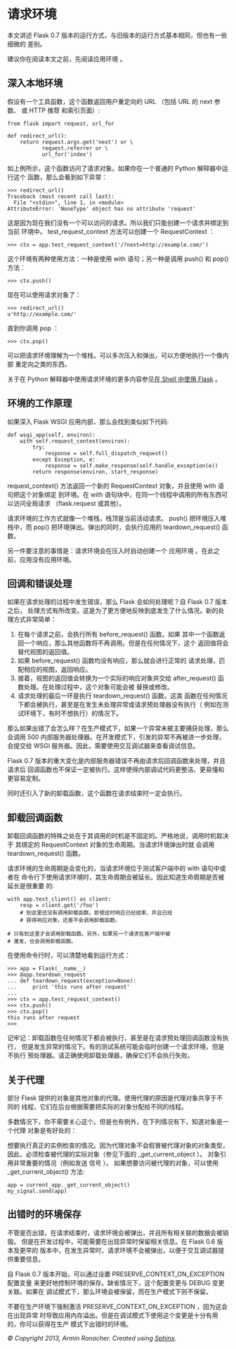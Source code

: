 # 请求环境

本文讲述 Flask 0.7 版本的运行方式，与旧版本的运行方式基本相同，但也有一些细微的 差别。

建议你在阅读本文之前，先阅读应用环境 。

## 深入本地环境

假设有一个工具函数，这个函数返回用户重定向的 URL （包括 URL 的 next 参数、 或 HTTP 推荐 和索引页面）:

```
from flask import request, url_for

def redirect_url():
    return request.args.get('next') or \
           request.referrer or \
           url_for('index')
```

如上例所示，这个函数访问了请求对象。如果你在一个普通的 Python 解释器中运行这个 函数，那么会看到如下异常：

```
>>> redirect_url()
Traceback (most recent call last):
  File "<stdin>", line 1, in <module>
AttributeError: 'NoneType' object has no attribute 'request'
```

这是因为现在我们没有一个可以访问的请求。所以我们只能创建一个请求并绑定到当前 环境中。 test_request_context 方法可以创建一个 RequestContext ：

```
>>> ctx = app.test_request_context('/?next=http://example.com/')
```

这个环境有两种使用方法：一种是使用 with 语句；另一种是调用 push() 和 pop() 方法：

```
>>> ctx.push()
```

现在可以使用请求对象了：

```
>>> redirect_url()
u'http://example.com/'
```

直到你调用 pop ：

```
>>> ctx.pop()
```

可以把请求环境理解为一个堆栈，可以多次压入和弹出，可以方便地执行一个像内部 重定向之类的东西。

关于在 Python 解释器中使用请求环境的更多内容参见[在 Shell 中使用 Flask](used-shell.md) 。

## 环境的工作原理

如果深入 Flask WSGI 应用内部，那么会找到类似如下代码:

```
def wsgi_app(self, environ):
    with self.request_context(environ):
        try:
            response = self.full_dispatch_request()
        except Exception, e:
            response = self.make_response(self.handle_exception(e))
        return response(environ, start_response)
```

request_context() 方法返回一个新的 RequestContext 对象，并且使用 with 语句把这个对象绑定 到环境。在 with 语句块中，在同一个线程中调用的所有东西可以访问全局请求 （flask.request 或其他）。

请求环境的工作方式就像一个堆栈，栈顶是当前活动请求。 push() 把环境压入堆栈中，而 pop() 把环境弹出。弹出的同时，会执行应用的 teardown_request() 函数。

另一件要注意的事情是：请求环境会在压入时自动创建一个 应用环境 。在此之前，应用没有应用环境。

## 回调和错误处理

如果在请求处理的过程中发生错误，那么 Flask 会如何处理呢？自 Flask 0.7 版本之后， 处理方式有所改变。这是为了更方便地反映到底发生了什么情况。新的处理方式非常简单：

1. 在每个请求之前，会执行所有 before_request() 函数。如果 其中一个函数返回一个响应，那么其他函数将不再调用。但是在任何情况下，这个 返回值将会替代视图的返回值。
2. 如果 before_request() 函数均没有响应，那么就会进行正常的 请求处理，匹配相应的视图，返回响应。
3. 接着，视图的返回值会转换为一个实际的响应对象并交给 after_request() 函数处理。在处理过程中，这个对象可能会被 替换或修改。
4. 请求处理的最后一环是执行 teardown_request() 函数。这类 函数在任何情况下都会被执行，甚至是在发生未处理异常或请求预处理器没有执行（ 例如在测试环境下，有时不想执行）的情况下。


那么如果出错了会怎么样？在生产模式下，如果一个异常未被主要捕获处理，那么会调用 500 内部服务器处理器。在开发模式下，引发的异常不再被进一步处理，会提交给 WSGI 服务器。因此，需要使用交互调试器来查看调试信息。

Flask 0.7 版本的重大变化是内部服务器错误不再由请求后回调函数来处理，并且请求后 回调函数也不保证一定被执行。这样使得内部调试代码更整洁、更易懂和更容易定制。

同时还引入了新的卸载函数，这个函数在请求结束时一定会执行。

## 卸载回调函数

卸载回调函数的特殊之处在于其调用的时机是不固定的。严格地说，调用时机取决于 其绑定的 RequestContext 对象的生命周期。当请求环境弹出时就 会调用 teardown_request() 函数。

请求环境的生命周期是会变化的，当请求环境位于测试客户端中的 with 语句中或者在 命令行下使用请求环境时，其生命周期会被延长。因此知道生命周期是否被延长是很重要 的:

```
with app.test_client() as client:
    resp = client.get('/foo')
    # 到这里还没有调用卸载函数。即使这时响应已经结束，并且已经
    # 获得响应对象，还是不会调用卸载函数。

# 只有到这里才会调用卸载函数。另外，如果另一个请求在客户端中被
# 激发，也会调用卸载函数。
```

在使用命令行时，可以清楚地看到运行方式：

```
>>> app = Flask(__name__)
>>> @app.teardown_request
... def teardown_request(exception=None):
...     print 'this runs after request'
...
>>> ctx = app.test_request_context()
>>> ctx.push()
>>> ctx.pop()
this runs after request
>>>
```

记牢记：卸载函数在任何情况下都会被执行，甚至是在请求预处理回调函数没有执行， 但是发生异常的情况下。有的测试系统可能会临时创建一个请求环境，但是不执行 预处理器。请正确使用卸载处理器，确保它们不会执行失败。

## 关于代理

部分 Flask 提供的对象是其他对象的代理。使用代理的原因是代理对象共享于不同的 线程，它们在后台根据需要把实际的对象分配给不同的线程。

多数情况下，你不需要关心这个。但是也有例外，在下列情况有下，知道对象是一个代理 对象是有好处的：

想要执行真正的实例检查的情况。因为代理对象不会假冒被代理对象的对象类型， 因此，必须检查被代理的实际对象（参见下面的 _get_current_object ）。
对象引用非常重要的情况（例如发送 信号 ）。
如果想要访问被代理的对象，可以使用 _get_current_object() 方法:

```
app = current_app._get_current_object()
my_signal.send(app)
```

## 出错时的环境保存

不管是否出错，在请求结束时，请求环境会被弹出，并且所有相关联的数据会被销毁。 但是在开发过程中，可能需要在出现异常时保留相关信息。在 Flask 0.6 版本及更早的 版本中，在发生异常时，请求环境不会被弹出，以便于交互调试器提供重要信息。

自 Flask 0.7 版本开始，可以通过设置 PRESERVE_CONTEXT_ON_EXCEPTION 配置变量 来更好地控制环境的保存。缺省情况下，这个配置变更与 DEBUG 变更关联。如果在 调试模式下，那么环境会被保留，而在生产模式下则不保留。

不要在生产环境下强制激活 PRESERVE_CONTEXT_ON_EXCEPTION ，因为这会在出现异常 时导致应用内存溢出。但是在调试模式下使用这个变更是十分有用的，你可以获得在生产 模式下出错时的环境。

*© Copyright 2013, Armin Ronacher. Created using [Sphinx](http://sphinx.pocoo.org/).*
